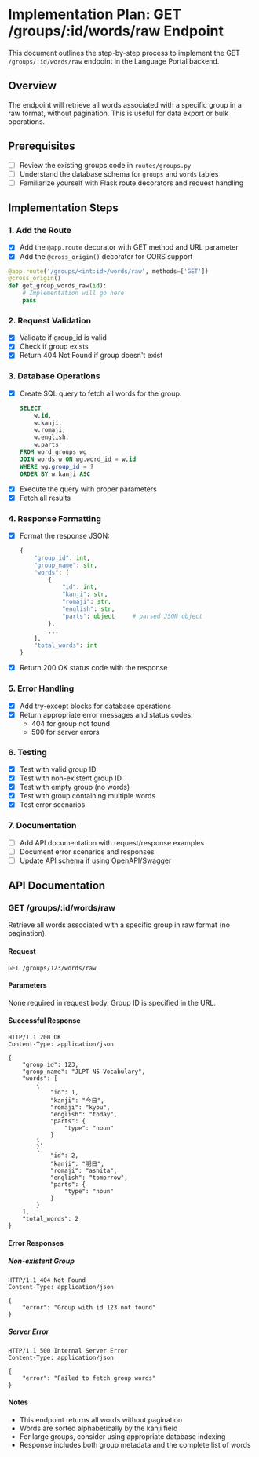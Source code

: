 # Implementation Plan: GET /groups/:id/words/raw Endpoint

This document outlines the step-by-step process to implement the GET `/groups/:id/words/raw` endpoint in the Language Portal backend.

## Overview
The endpoint will retrieve all words associated with a specific group in a raw format, without pagination. This is useful for data export or bulk operations.

## Prerequisites
- [ ] Review the existing groups code in `routes/groups.py`
- [ ] Understand the database schema for `groups` and `words` tables
- [ ] Familiarize yourself with Flask route decorators and request handling

## Implementation Steps

### 1. Add the Route
- [x] Add the `@app.route` decorator with GET method and URL parameter
- [x] Add the `@cross_origin()` decorator for CORS support
```python
@app.route('/groups/<int:id>/words/raw', methods=['GET'])
@cross_origin()
def get_group_words_raw(id):
    # Implementation will go here
    pass
```

### 2. Request Validation
- [x] Validate if group_id is valid
- [x] Check if group exists
- [x] Return 404 Not Found if group doesn't exist

### 3. Database Operations
- [x] Create SQL query to fetch all words for the group:
  ```sql
  SELECT 
      w.id,
      w.kanji,
      w.romaji,
      w.english,
      w.parts
  FROM word_groups wg
  JOIN words w ON wg.word_id = w.id
  WHERE wg.group_id = ?
  ORDER BY w.kanji ASC
  ```
- [x] Execute the query with proper parameters
- [x] Fetch all results

### 4. Response Formatting
- [x] Format the response JSON:
  ```python
  {
      "group_id": int,
      "group_name": str,
      "words": [
          {
              "id": int,
              "kanji": str,
              "romaji": str,
              "english": str,
              "parts": object     # parsed JSON object
          },
          ...
      ],
      "total_words": int
  }
  ```
- [x] Return 200 OK status code with the response

### 5. Error Handling
- [x] Add try-except blocks for database operations
- [x] Return appropriate error messages and status codes:
  - 404 for group not found
  - 500 for server errors

### 6. Testing
- [x] Test with valid group ID
- [x] Test with non-existent group ID
- [x] Test with empty group (no words)
- [x] Test with group containing multiple words
- [x] Test error scenarios

### 7. Documentation
- [ ] Add API documentation with request/response examples
- [ ] Document error scenarios and responses
- [ ] Update API schema if using OpenAPI/Swagger

## API Documentation

### GET /groups/:id/words/raw

Retrieve all words associated with a specific group in raw format (no pagination).

#### Request

```http
GET /groups/123/words/raw
```

#### Parameters
None required in request body. Group ID is specified in the URL.

#### Successful Response

```http
HTTP/1.1 200 OK
Content-Type: application/json

{
    "group_id": 123,
    "group_name": "JLPT N5 Vocabulary",
    "words": [
        {
            "id": 1,
            "kanji": "今日",
            "romaji": "kyou",
            "english": "today",
            "parts": {
                "type": "noun"
            }
        },
        {
            "id": 2,
            "kanji": "明日",
            "romaji": "ashita",
            "english": "tomorrow",
            "parts": {
                "type": "noun"
            }
        }
    ],
    "total_words": 2
}
```

#### Error Responses

##### Non-existent Group
```http
HTTP/1.1 404 Not Found
Content-Type: application/json

{
    "error": "Group with id 123 not found"
}
```

##### Server Error
```http
HTTP/1.1 500 Internal Server Error
Content-Type: application/json

{
    "error": "Failed to fetch group words"
}
```

#### Notes

- This endpoint returns all words without pagination
- Words are sorted alphabetically by the kanji field
- For large groups, consider using appropriate database indexing
- Response includes both group metadata and the complete list of words
